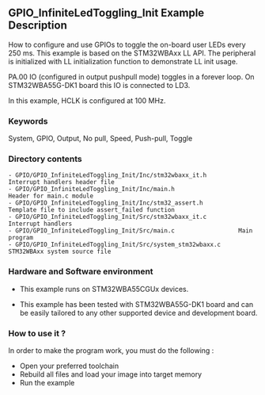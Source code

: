 ## <b>GPIO_InfiniteLedToggling_Init Example Description</b>

How to configure and use GPIOs to toggle the on-board user LEDs
every 250 ms. This example is based on the STM32WBAxx LL API. The peripheral
is initialized with LL initialization function to demonstrate LL init usage.

PA.00 IO (configured in output pushpull mode) toggles in a forever loop.
On STM32WBA55G-DK1 board this IO is connected to LD3.

In this example, HCLK is configured at 100 MHz.

### <b>Keywords</b>

System, GPIO, Output, No pull, Speed, Push-pull, Toggle

### <b>Directory contents</b>

    - GPIO/GPIO_InfiniteLedToggling_Init/Inc/stm32wbaxx_it.h          Interrupt handlers header file
    - GPIO/GPIO_InfiniteLedToggling_Init/Inc/main.h                  Header for main.c module
    - GPIO/GPIO_InfiniteLedToggling_Init/Inc/stm32_assert.h          Template file to include assert_failed function
    - GPIO/GPIO_InfiniteLedToggling_Init/Src/stm32wbaxx_it.c          Interrupt handlers
    - GPIO/GPIO_InfiniteLedToggling_Init/Src/main.c                  Main program
    - GPIO/GPIO_InfiniteLedToggling_Init/Src/system_stm32wbaxx.c      STM32WBAxx system source file

### <b>Hardware and Software environment</b>

  - This example runs on STM32WBA55CGUx devices.

  - This example has been tested with STM32WBA55G-DK1 board and can be
    easily tailored to any other supported device and development board.

### <b>How to use it ?</b>

In order to make the program work, you must do the following :

 - Open your preferred toolchain
 - Rebuild all files and load your image into target memory
 - Run the example


